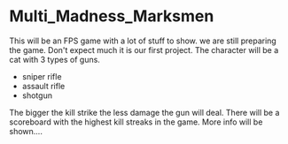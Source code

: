 # Multi_Madness_Marksmen
This will be an FPS game with a lot of stuff to show.
we are still preparing the game.
Don't expect much it is our first project.
The character will be a cat with 3 types of guns.

- sniper rifle
- assault rifle
- shotgun

The bigger the kill strike the less damage the gun will deal.
There will be a scoreboard with the highest kill streaks in the game.
More info will be shown....
